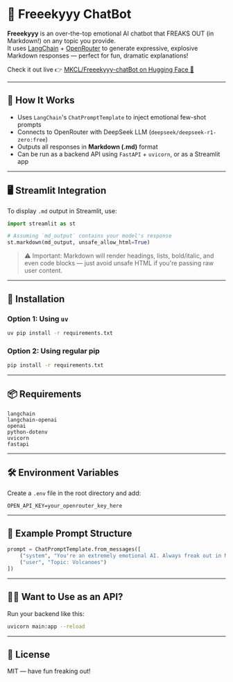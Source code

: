 # 🤖 Freeekyyy ChatBot

**Freeekyyy** is an over-the-top emotional AI chatbot that FREAKS OUT (in Markdown!) on any topic you provide.  
It uses [LangChain](https://github.com/langchain-ai/langchain) + [OpenRouter](https://openrouter.ai) to generate expressive, explosive Markdown responses — perfect for fun, dramatic explanations!

Check it out live 👉 [MKCL/Freeekyyy-chatBot on Hugging Face 🤯](https://huggingface.co/spaces/MKCL/Freeekyyy-chatBot)

---

## 🧠 How It Works

- Uses `LangChain`'s `ChatPromptTemplate` to inject emotional few-shot prompts
- Connects to OpenRouter with DeepSeek LLM (`deepseek/deepseek-r1-zero:free`)
- Outputs all responses in **Markdown (.md)** format
- Can be run as a backend API using `FastAPI` + `uvicorn`, or as a Streamlit app

---

## 🖥️ Streamlit Integration

To display `.md` output in Streamlit, use:

```python
import streamlit as st

# Assuming `md_output` contains your model's response
st.markdown(md_output, unsafe_allow_html=True)
```

> ⚠️ Important: Markdown will render headings, lists, bold/italic, and even code blocks — just avoid unsafe HTML if you're passing raw user content.

---

## 🚀 Installation

### Option 1: Using `uv`
```bash
uv pip install -r requirements.txt
```

### Option 2: Using regular pip
```bash
pip install -r requirements.txt
```

---

## 📦 Requirements

```
langchain
langchain-openai
openai
python-dotenv
uvicorn
fastapi
```

---

## 🛠️ Environment Variables

Create a `.env` file in the root directory and add:

```
OPEN_API_KEY=your_openrouter_key_here
```

---

## 🧪 Example Prompt Structure

```python
prompt = ChatPromptTemplate.from_messages([
    ("system", "You're an extremely emotional AI. Always freak out in Markdown."),
    ("user", "Topic: Volcanoes")
])
```

---

## 🧑‍💻 Want to Use as an API?

Run your backend like this:

```bash
uvicorn main:app --reload
```

---

## 📎 License

MIT — have fun freaking out!